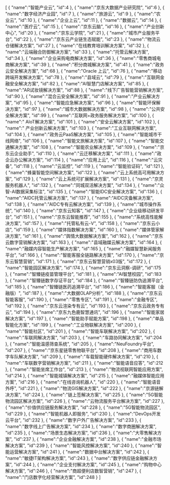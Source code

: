 [
	{
		"name":"智能产业云",
		"id":4
	},
	{
		"name":"京东大数据产业研究院",
		"id":6
	},
	{
		"name":"数字经济产业园",
		"id":7
	},
	{
		"name":"旅游云",
		"id":9
	},
	{
		"name":"农业云",
		"id":10
	},
	{
		"name":"企业上云",
		"id":11
	},
	{
		"name":"数据云",
		"id":14
	},
	{
		"name":"医疗云",
		"id":15
	},
	{
		"name":"京东云脑",
		"id":16
	},
	{
		"name":"产业创新中心",
		"id":20
	},
	{
		"name":"京东云学院",
		"id":21
	},
	{
		"name":"城市产业服务平台",
		"id":22
	},
	{
		"name":"京东云产业链生态赋能",
		"id":23
	},
	{
		"name":"物流云仓储解决方案",
		"id":27
	},
	{
		"name":"在线教育培训解决方案",
		"id":32
	},
	{
		"name":"云端融合防御解决方案",
		"id":33
	},
	{
		"name":"托管云解决方案",
		"id":34
	},
	{
		"name":"企业采购电商解决方案",
		"id":36
	},
	{
		"name":"零售商城电商解决方案",
		"id":39
	},
	{
		"name":"积分商城解决方案",
		"id":41
	},
	{
		"name":"政务云安全解决方案",
		"id":68
	},
	{
		"name":"Oracle 上云",
		"id":76
	},
	{
		"name":"移动跨端开发解决方案",
		"id":78
	},
	{
		"name":"县域云",
		"id":79
	},
	{
		"name":"互联网金融安全解决方案",
		"id":82
	},
	{
		"name":"AI智慧门店解决方案",
		"id":85
	},
	{
		"name":"AR试妆镜解决方案",
		"id":88
	},
	{
		"name":"线下广告智能营销解决方案",
		"id":90
	},
	{
		"name":"混合云安全解决方案",
		"id":91
	},
	{
		"name":"产业云解决方案",
		"id":95
	},
	{
		"name":"智能应急解决方案",
		"id":96
	},
	{
		"name":"智能环保解决方案",
		"id":97
	},
	{
		"name":"城市大数据解决方案",
		"id":98
	},
	{
		"name":"公共安全解决方案",
		"id":99
	},
	{
		"name":"互联网+政务服务解决方案",
		"id":100
	},
	{
		"name":" AIoT解决方案",
		"id":101
	},
	{
		"name":"安全云解决方案",
		"id":102
	},
	{
		"name":" 产业创新云解决方案",
		"id":103
	},
	{
		"name":"工业互联网解决方案",
		"id":104
	},
	{
		"name":"政务云PaaS解决方案",
		"id":105
	},
	{
		"name":"智能城市干线网络",
		"id":106
	},
	{
		"name":"智能文旅解决方案",
		"id":107
	},
	{
		"name":"智能交通解决方案",
		"id":108
	},
	{
		"name":"智能农业解决方案",
		"id":109
	},
	{
		"name":"京东云企业助手",
		"id":110
	},
	{
		"name":"云迁移解决方案",
		"id":111
	},
	{
		"name":"政企云办公解决方案",
		"id":114
	},
	{
		"name":"应用上云",
		"id":116
	},
	{
		"name":"云灾备",
		"id":118
	},
	{
		"name":"云监控",
		"id":119
	},
	{
		"name":"智能验证码",
		"id":121
	},
	{
		"name":"蜂巢智能空间解决方案",
		"id":122
	},
	{
		"name":"云上系统高可用解决方案",
		"id":129
	},
	{
		"name":"云上系统可扩展解决方案",
		"id":131
	},
	{
		"name":"京灵服务机器人",
		"id":132
	},
	{
		"name":"同城双活解决方案",
		"id":134
	},
	{
		"name":"众智-AI数据采集标注",
		"id":135
	},
	{
		"name":"智能IDC安全解决方案",
		"id":136
	},
	{
		"name":"AIDC托管云解决方案",
		"id":137
	},
	{
		"name":"AIDC灾备解决方案",
		"id":138
	},
	{
		"name":"AIDC专有云解决方案",
		"id":139
	},
	{
		"name":"城市操作系统",
		"id":140
	},
	{
		"name":"京东云知客",
		"id":147
	},
	{
		"name":"企业级移动研发平台",
		"id":151
	},
	{
		"name":"京东云智能推荐",
		"id":155
	},
	{
		"name":"系统高性能解决方案",
		"id":157
	},
	{
		"name":"托管私有云-V",
		"id":158
	},
	{
		"name":"京东云小店",
		"id":159
	},
	{
		"name":"媒体指数解决方案",
		"id":160
	},
	{
		"name":"媒体管家解决方案",
		"id":161
	},
	{
		"name":"舆情大数据解决方案",
		"id":162
	},
	{
		"name":"京东云数字营销解决方案",
		"id":163
	},
	{
		"name":"县域融媒云解决方案",
		"id":164
	},
	{
		"name":"融媒内容智能生产解决方案",
		"id":165
	},
	{
		"name":"融媒智慧新闻服务平台",
		"id":166
	},
	{
		"name":"智能客服全链路解决方案",
		"id":170
	},
	{
		"name":"京东云智慧营销",
		"id":171
	},
	{
		"name":"京东云智慧营销x03版",
		"id":172
	},
	{
		"name":"智能园区解决方案",
		"id":174
	},
	{
		"name":"京东云洞察-调研",
		"id":175
	},
	{
		"name":"智臻链疫苗管理平台",
		"id":181
	},
	{
		"name":"AI智慧校园",
		"id":183
	},
	{
		"name":"智臻链数字存证平台",
		"id":184
	},
	{
		"name":"智臻链防伪追溯平台",
		"id":185
	},
	{
		"name":"智臻链医药追溯平台",
		"id":186
	},
	{
		"name":"智能客服（金融版）",
		"id":187
	},
	{
		"name":"大数据OLAP分析",
		"id":188
	},
	{
		"name":"京东云智能客服",
		"id":190
	},
	{
		"name":"零售专区",
		"id":191
	},
	{
		"name":"金融专区",
		"id":192
	},
	{
		"name":"京东云渲染专有云",
		"id":193
	},
	{
		"name":"京东云政务专有云",
		"id":194
	},
	{
		"name":"京东九色鹿智慧通讯",
		"id":196
	},
	{
		"name":"智能家居解决方案",
		"id":197
	},
	{
		"name":"智能助手赋能方案",
		"id":198
	},
	{
		"name":"单品智能化方案",
		"id":199
	},
	{
		"name":"工业物联解决方案",
		"id":200
	},
	{
		"name":"智能社区",
		"id":201
	},
	{
		"name":"智能车联解决方案",
		"id":202
	},
	{
		"name":"车联网解决方案",
		"id":203
	},
	{
		"name":"车路协同解决方案",
		"id":204
	},
	{
		"name":"智能温感筛查系统",
		"id":205
	},
	{
		"name":"NeuFoundry平台",
		"id":207
	},
	{
		"name":"京东星链零售物联平台",
		"id":208
	},
	{
		"name":"商用车数字车队解决方案",
		"id":209
	},
	{
		"name":"车载智能硬件解决方案",
		"id":210
	},
	{
		"name":"车联数字营销解决方案",
		"id":211
	},
	{
		"name":"智能语音应答",
		"id":212
	},
	{
		"name":"智能坐席工作台",
		"id":213
	},
	{
		"name":"物流视联网智能应用方案",
		"id":214
	},
	{
		"name":"智能城镇解决方案",
		"id":215
	},
	{
		"name":"融媒体智能应用方案",
		"id":216
	},
	{
		"name":"在线咨询机器人",
		"id":220
	},
	{
		"name":"智能语音外呼",
		"id":221
	},
	{
		"name":"物流GIS解决方案",
		"id":222
	},
	{
		"name":"京源链解决方案",
		"id":224
	},
	{
		"name":"链上签解决方案",
		"id":225
	},
	{
		"name":"5G智能物流园区解决方案",
		"id":226
	},
	{
		"name":"云物流服务平台解决方案",
		"id":227
	},
	{
		"name":"价值供应链服务解决方案",
		"id":228
	},
	{
		"name":"5G智能物流园区",
		"id":229
	},
	{
		"name":"智能机器人即服务",
		"id":230
	},
	{
		"name":"DevOps开发云平台",
		"id":232
	},
	{
		"name":"数字户外广告解决方案",
		"id":233
	},
	{
		"name":"数字线上广告解决方案",
		"id":234
	},
	{
		"name":"数字商圈解决方案",
		"id":235
	},
	{
		"name":"场景生态解决方案",
		"id":236
	},
	{
		"name":"大零售解决方案",
		"id":237
	},
	{
		"name":"企业金融解决方案",
		"id":238
	},
	{
		"name":"金融市场解决方案",
		"id":239
	},
	{
		"name":"智能风控解决方案",
		"id":240
	},
	{
		"name":"智能运营解决方案",
		"id":241
	},
	{
		"name":"数据中台解决方案",
		"id":242
	},
	{
		"name":"敏捷IT架构解决方案",
		"id":243
	},
	{
		"name":"数字供应链金融解决方案",
		"id":244
	},
	{
		"name":"企业支付解决方案",
		"id":245
	},
	{
		"name":"购物中心解决方案",
		"id":246
	},
	{
		"name":"商超便利店数智营销",
		"id":247
	},
	{
		"name":"门店数字化经营解决方案",
		"id":248
	}
]